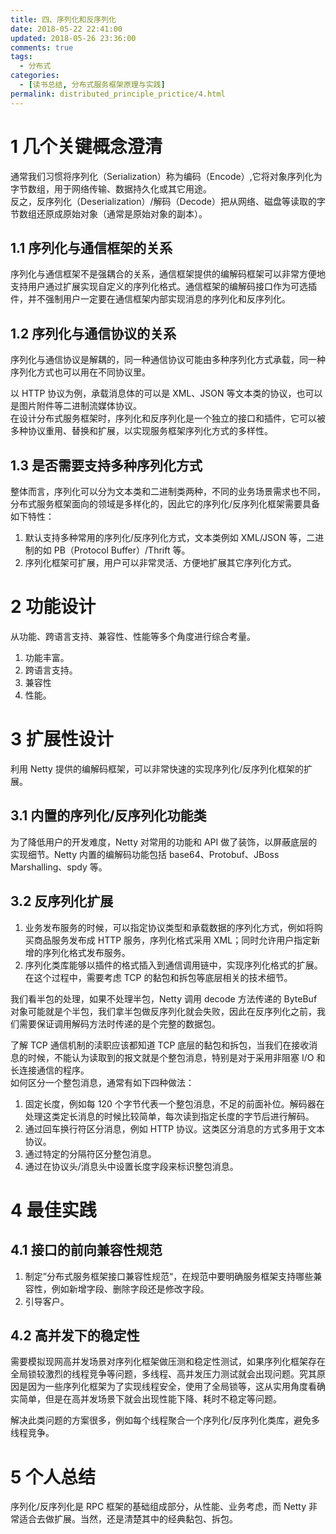 ```yaml
---
title: 四、序列化和反序列化
date: 2018-05-22 22:41:00
updated: 2018-05-26 23:36:00
comments: true
tags:
  - 分布式
categories: 
  - [读书总结, 分布式服务框架原理与实践]
permalink: distributed_principle_prictice/4.html    
---
```


# 1 几个关键概念澄清

通常我们习惯将序列化（Serialization）称为编码（Encode）,它将对象序列化为字节数组，用于网络传输、数据持久化或其它用途。  
反之，反序列化（Deserialization）/解码（Decode）把从网络、磁盘等读取的字节数组还原成原始对象（通常是原始对象的副本）。

## 1.1 序列化与通信框架的关系

序列化与通信框架不是强耦合的关系，通信框架提供的编解码框架可以非常方便地支持用户通过扩展实现自定义的序列化格式。通信框架的编解码接口作为可选插件，并不强制用户一定要在通信框架内部实现消息的序列化和反序列化。

## 1.2 序列化与通信协议的关系

序列化与通信协议是解耦的，同一种通信协议可能由多种序列化方式承载，同一种序列化方式也可以用在不同协议里。  
  
以 HTTP 协议为例，承载消息体的可以是 XML、JSON 等文本类的协议，也可以是图片附件等二进制流媒体协议。  
在设计分布式服务框架时，序列化和反序列化是一个独立的接口和插件，它可以被多种协议重用、替换和扩展，以实现服务框架序列化方式的多样性。

## 1.3 是否需要支持多种序列化方式

整体而言，序列化可以分为文本类和二进制类两种，不同的业务场景需求也不同，分布式服务框架面向的领域是多样化的，因此它的序列化/反序列化框架需要具备如下特性：  
1. 默认支持多种常用的序列化/反序列化方式，文本类例如 XML/JSON 等，二进制的如 PB（Protocol Buffer）/Thrift 等。
2. 序列化框架可扩展，用户可以非常灵活、方便地扩展其它序列化方式。

# 2 功能设计

从功能、跨语言支持、兼容性、性能等多个角度进行综合考量。  
1. 功能丰富。
2. 跨语言支持。
3. 兼容性
4. 性能。

# 3 扩展性设计

利用 Netty 提供的编解码框架，可以非常快速的实现序列化/反序列化框架的扩展。

## 3.1 内置的序列化/反序列化功能类

为了降低用户的开发难度，Netty 对常用的功能和 API 做了装饰，以屏蔽底层的实现细节。Netty 内置的编解码功能包括 base64、Protobuf、JBoss Marshalling、spdy 等。

## 3.2 反序列化扩展

1. 业务发布服务的时候，可以指定协议类型和承载数据的序列化方式，例如将购买商品服务发布成 HTTP 服务，序列化格式采用 XML；同时允许用户指定新增的序列化格式发布服务。
2. 序列化类库能够以插件的格式插入到通信调用链中，实现序列化格式的扩展。在这个过程中，需要考虑 TCP 的黏包和拆包等底层相关的技术细节。
  
我们看半包的处理，如果不处理半包，Netty 调用 decode 方法传递的 ByteBuf 对象可能就是个半包，我们拿半包做反序列化就会失败，因此在反序列化之前，我们需要保证调用解码方法时传递的是个完整的数据包。  
  
了解 TCP 通信机制的渎职应该都知道 TCP 底层的黏包和拆包，当我们在接收消息的时候，不能认为读取到的报文就是个整包消息，特别是对于采用非阻塞 I/O 和长连接通信的程序。  
如何区分一个整包消息，通常有如下四种做法：  
1. 固定长度，例如每 120 个字节代表一个整包消息，不足的前面补位。解码器在处理这类定长消息的时候比较简单，每次读到指定长度的字节后进行解码。
2. 通过回车换行符区分消息，例如 HTTP 协议。这类区分消息的方式多用于文本协议。
3. 通过特定的分隔符区分整包消息。
4. 通过在协议头/消息头中设置长度字段来标识整包消息。

# 4 最佳实践

## 4.1 接口的前向兼容性规范

1. 制定”分布式服务框架接口兼容性规范“，在规范中要明确服务框架支持哪些兼容性，例如新增字段、删除字段还是修改字段。
2. 引导客户。

## 4.2 高并发下的稳定性

需要模拟现网高并发场景对序列化框架做压测和稳定性测试，如果序列化框架存在全局锁较激烈的线程竞争等问题，多线程、高并发压力测试就会出现问题。究其原因是因为一些序列化框架为了实现线程安全，使用了全局锁等，这从实用角度看确实简单，但是在高并发场景下就会出现性能下降、耗时不稳定等问题。  
  
解决此类问题的方案很多，例如每个线程聚合一个序列化/反序列化类库，避免多线程竞争。

# 5 个人总结

序列化/反序列化是 RPC 框架的基础组成部分，从性能、业务考虑，而 Netty 非常适合去做扩展。当然，还是清楚其中的经典黏包、拆包。
